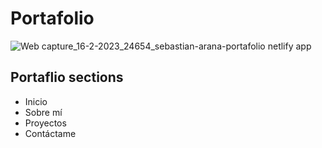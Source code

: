 # Portafolio 

![Web capture_16-2-2023_24654_sebastian-arana-portafolio netlify app](https://user-images.githubusercontent.com/52842507/219300832-f664f9f8-10fd-412b-9e84-dbd7b979fb20.jpeg)

## Portaflio sections ##

* Inicio
* Sobre mí
* Proyectos
* Contáctame
